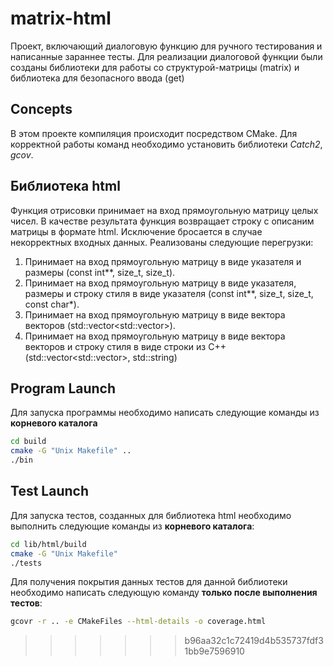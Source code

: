 # matrix-html
Проект, включающий диалоговую функцию для ручного тестирования и написанные зараннее тесты.
Для реализации диалоговой функции были созданы библиотеки для работы со структурой-матрицы (matrix) и библиотека для безопасного ввода (get)
## Concepts
В этом проекте компиляция происходит посредством CMake.
Для корректной работы команд необходимо установить библиотеки *Catch2*, *gcov*.
## Библиотека html
Функция отрисовки принимает на вход прямоугольную матрицу целых чисел. В качестве результата функция возвращает строку с описаним матрицы в формате html.
Исключение бросается в случае некорректных входных данных.
Реализованы следующие перегрузки:
1. Принимает на вход прямоугольную матрицу в виде указателя и размеры (const int**, size_t, size_t).
2. Принимает на вход прямоугольную матрицу в виде указателя, размеры и строку стиля в виде указателя (const int**, size_t, size_t, const char*).
3. Принимает на вход прямоугольную матрицу в виде вектора векторов (std::vector<std::vector<int>>).
4. Принимает на вход прямоугольную матрицу в виде вектора векторов и строку стиля в виде строки из C++ (std::vector<std::vector<int>>, std::string)
## Program Launch
Для запуска программы необходимо написать следующие команды из **корневого каталога**
```bash
cd build
cmake -G "Unix Makefile" ..
./bin
```
## Test Launch
Для запуска тестов, созданных для библиотека html необходимо выполнить следующие команды из **корневого каталога**:
```bash
cd lib/html/build
cmake -G "Unix Makefile"
./tests
```
Для получения покрытия данных тестов для данной библиотеки необходимо написать следующую команду **только после выполнения тестов**:
```bash
gcovr -r .. -e CMakeFiles --html-details -o coverage.html
```
>>>>>>> b96aa32c1c72419d4b535737fdf31bb9e7596910
